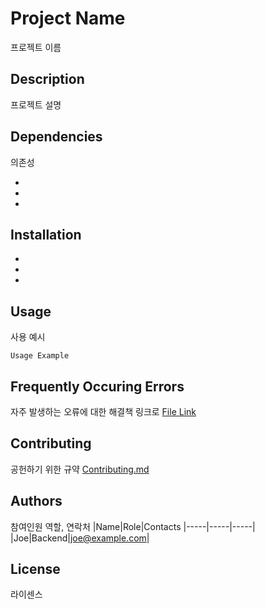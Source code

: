 # Project Name
프로젝트 이름
## Description
프로젝트 설명
## Dependencies
의존성

*
*
*

## Installation

*
*
*

## Usage
사용 예시
```
Usage Example
```

## Frequently Occuring Errors
자주 발생하는 오류에 대한 해결책 링크로
[File Link](https://wwww.naver.com)

## Contributing
공헌하기 위한 규약 [Contributing.md](www.naver.com)
## Authors
참여인원 역할, 연락처
|Name|Role|Contacts
|-----|-----|-----|
|Joe|Backend|joe@example.com|


## License
라이센스
